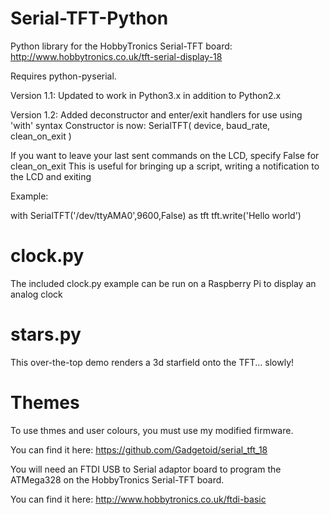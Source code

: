 Serial-TFT-Python
=================

Python library for the HobbyTronics Serial-TFT board: http://www.hobbytronics.co.uk/tft-serial-display-18

Requires python-pyserial.

Version 1.1:
Updated to work in Python3.x in addition to Python2.x

Version 1.2:
Added deconstructor and enter/exit handlers for use using 'with' syntax
Constructor is now: SerialTFT( device, baud_rate, clean_on_exit )

If you want to leave your last sent commands on the LCD, specify False for clean_on_exit
This is useful for bringing up a script, writing a notification to the LCD and exiting

Example:

with SerialTFT('/dev/ttyAMA0',9600,False) as tft
	tft.write('Hello world')

clock.py
========

The included clock.py example can be run on a Raspberry Pi to display an analog clock

stars.py
========

This over-the-top demo renders a 3d starfield onto the TFT... slowly!

Themes
======

To use thmes and user colours, you must use my modified firmware.

You can find it here: https://github.com/Gadgetoid/serial_tft_18

You will need an FTDI USB to Serial adaptor board to program the ATMega328
on the HobbyTronics Serial-TFT board. 

You can find it here: http://www.hobbytronics.co.uk/ftdi-basic


